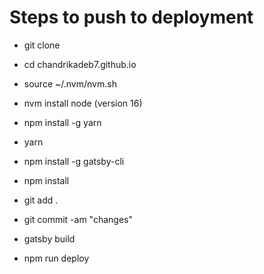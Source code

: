 # Steps to push to deployment

- git clone

- cd chandrikadeb7.github.io

- source ~/.nvm/nvm.sh

- nvm install node (version 16)

- npm install -g yarn

- yarn

- npm install -g gatsby-cli

- npm install

- git add .

- git commit -am "changes"

- gatsby build

- npm run deploy
